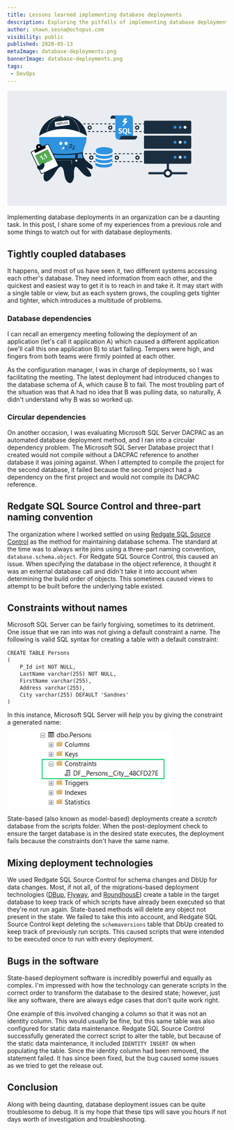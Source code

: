 ```yaml
---
title: Lessons learned implementing database deployments
description: Exploring the pitfalls of implementing database deployments
author: shawn.sesna@octopus.com
visibility: public
published: 2020-05-13
metaImage: database-deployments.png
bannerImage: database-deployments.png
tags:
 - DevOps
---
```


![Lessons learned implementing database deployments](database-deployments.png)

Implementing database deployments in an organization can be a daunting task.  In this post, I share some of my experiences from a previous role and some things to watch out for with database deployments.

## Tightly coupled databases

It happens, and most of us have seen it, two different systems accessing each other's database.  They need information from each other, and the quickest and easiest way to get it is to reach in and take it.  It may start with a single table or view, but as each system grows, the coupling gets tighter and tighter, which introduces a multitude of problems.

### Database dependencies

I can recall an emergency meeting following the deployment of an application (let's call it application A) which caused a different application (we'll call this one application B) to start failing.  Tempers were high, and fingers from both teams were firmly pointed at each other.  

As the configuration manager, I was in charge of deployments, so I was facilitating the meeting. The latest deployment had introduced changes to the database schema of A, which cause B to fail. The most troubling part of the situation was that A had no idea that B was pulling data, so naturally, A didn't understand why B was so worked up.  

### Circular dependencies

On another occasion, I was evaluating Microsoft SQL Server DACPAC as an automated database deployment method, and I ran into a circular dependency problem.  The Microsoft SQL Server Database project that I created would not compile without a DACPAC reference to another database it was joining against.  When I attempted to compile the project for the second database, it failed because the second project had a dependency on the first project and would not compile its DACPAC reference.  

## Redgate SQL Source Control and three-part naming convention

The organization where I worked settled on using [Redgate SQL Source Control](https://www.red-gate.com/products/sql-development/sql-source-control/) as the method for maintaining database schema.  The standard at the time was to always write joins using a three-part naming convention, `database.schema.object`.  For Redgate SQL Source Control, this caused an issue.  When specifying the database in the object reference, it thought it was an external database call and didn't take it into account when determining the build order of objects.  This sometimes caused views to attempt to be built before the underlying table existed.  

## Constraints without names

Microsoft SQL Server can be fairly forgiving, sometimes to its detriment.  One issue that we ran into was not giving a default constraint a name.  The following is valid SQL syntax for creating a table with a default constraint:

```
CREATE TABLE Persons
(
    P_Id int NOT NULL,
    LastName varchar(255) NOT NULL,
    FirstName varchar(255),
    Address varchar(255),
    City varchar(255) DEFAULT 'Sandnes'
)
```

In this instance, Microsoft SQL Server will *help* you by giving the constraint a generated name:

![](ssms-constraint-name.png)

State-based (also known as model-based) deployments create a *scratch* database from the scripts folder.  When the post-deployment check to ensure the target database is in the desired state executes, the deployment fails because the constraints don't have the same name.

## Mixing deployment technologies

We used Redgate SQL Source Control for schema changes and DbUp for data changes.  Most, if not all, of the migrations-based deployment technologies ([DBup](https://dbup.readthedocs.io/en/latest/), [Flyway](https://flywaydb.org), and [RoundhousE](https://github.com/chucknorris/roundhouse)) create a table in the target database to keep track of which scripts have already been executed so that they're not run again.  State-based methods will delete any object not present in the state.  We failed to take this into account, and Redgate SQL Source Control kept deleting the `schemaversions` table that DbUp created to keep track of previously run scripts. This caused scripts that were intended to be executed once to run with every deployment.

## Bugs in the software

State-based deployment software is incredibly powerful and equally as complex.  I'm impressed with how the technology can generate scripts in the correct order to transform the database to the desired state; however, just like any software, there are always edge cases that don't quite work right.

One example of this involved changing a column so that it was not an identity column. This would usually be fine, but this same table was also configured for static data maintenance.  Redgate SQL Source Control successfully generated the correct script to alter the table, but because of the static data maintenance, it included `IDENTITY INSERT ON` when populating the table.  Since the identity column had been removed, the statement failed.  It has since been fixed, but the bug caused some issues as we tried to get the release out.

## Conclusion

Along with being daunting, database deployment issues can be quite troublesome to debug.  It is my hope that these tips will save you hours if not days worth of investigation and troubleshooting.
